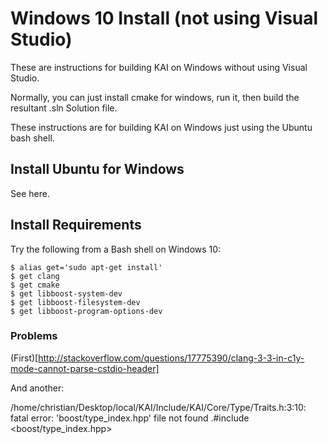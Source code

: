 
# Windows 10 Install (not using Visual Studio)

These are instructions for building KAI on Windows without using Visual Studio.

Normally, you can just install cmake for windows, run it, then build the resultant .sln Solution file.

These instructions are for building KAI on Windows just using the Ubuntu bash shell.

## Install Ubuntu for Windows

See here.

## Install Requirements

Try the following from a Bash shell on Windows 10:

	$ alias get='sudo apt-get install'
	$ get clang
	$ get cmake
	$ get libboost-system-dev
	$ get libboost-filesystem-dev
	$ get libboost-program-options-dev

### Problems

(First)[http://stackoverflow.com/questions/17775390/clang-3-3-in-c1y-mode-cannot-parse-cstdio-header]

And another:

/home/christian/Desktop/local/KAI/Include/KAI/Core/Type/Traits.h:3:10: fatal error: 'boost/type_index.hpp' file not
      found
.#include <boost/type_index.hpp>







